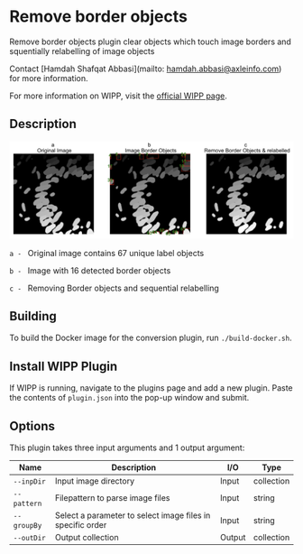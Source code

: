 # Remove border objects


Remove border objects plugin clear objects which touch image borders and squentially relabelling of image objects

Contact [Hamdah Shafqat Abbasi](mailto: hamdah.abbasi@axleinfo.com) for more information.

For more information on WIPP, visit the [official WIPP page](https://isg.nist.gov/deepzoomweb/software/wipp).


## Description

<img src="./image.png">


`a - ` Original image contains 67 unique label objects 

 `b - ` Image with 16 detected border objects

 `c - ` Removing Border objects and sequential relabelling



## Building

To build the Docker image for the conversion plugin, run
`./build-docker.sh`.

## Install WIPP Plugin

If WIPP is running, navigate to the plugins page and add a new plugin. Paste the
contents of `plugin.json` into the pop-up window and submit.

## Options

This plugin takes three input arguments and
1 output argument:

| Name          | Description                                                   | I/O    | Type          |
|---------------|---------------------------------------------------------------|--------|---------------|
| `--inpDir`    | Input image directory                                         | Input  | collection    |
| `--pattern`   | Filepattern to parse image files                              | Input  | string        |
| `--groupBy`   | Select a parameter to select image files in specific order    | Input  | string        |
| `--outDir`    | Output collection                                             | Output | collection    |




